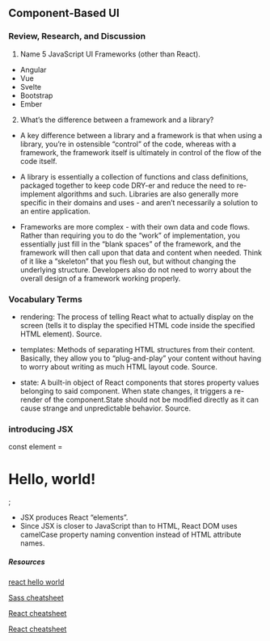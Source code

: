 ## Component-Based UI 

### Review, Research, and Discussion
1. Name 5 JavaScript UI Frameworks (other than React).

- Angular
- Vue
- Svelte
- Bootstrap
- Ember

2. What’s the difference between a framework and a library?

- A key difference between a library and a framework is that when using a library, you’re in ostensible “control” of the code, whereas with a framework, the framework itself is ultimately in control of the flow of the code itself.

- A library is essentially a collection of functions and class definitions, packaged together to keep code DRY-er and reduce the need to re-implement algorithms and such. Libraries are also generally more specific in their domains and uses - and aren’t necessarily a solution to an entire application.

- Frameworks are more complex - with their own data and code flows. Rather than requiring you to do the “work” of implementation, you essentially just fill in the “blank spaces” of the framework, and the framework will then call upon that data and content when needed. Think of it like a “skeleton” that you flesh out, but without changing the underlying structure. Developers also do not need to worry about the overall design of a framework working properly.

### Vocabulary Terms

- rendering: The process of telling React what to actually display on the screen (tells it to display the specified HTML code inside the specified HTML element). Source.

- templates: Methods of separating HTML structures from their content. Basically, they allow you to “plug-and-play” your content without having to worry about writing as much HTML layout code. Source.

- state: A built-in object of React components that stores property values belonging to said component. When state changes, it triggers a re-render of the component.State should not be modified directly as it can cause strange and unpredictable behavior. Source.

### introducing JSX
const element = <h1>Hello, world!</h1>;

- JSX produces React “elements”.
- Since JSX is closer to JavaScript than to HTML, React DOM uses camelCase property naming convention instead of HTML attribute names.


##### Resources

[react hello world](https://reactjs.org/docs/hello-world.html)

[Sass cheatsheet](https://devhints.io/sass)

[React cheatsheet](https://devhints.io/react)

[React cheatsheet](https://reactcheatsheet.com/)
